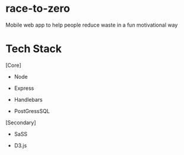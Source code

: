 # race-to-zero
Mobile web app to help people reduce waste in a fun motivational way 


# Tech Stack 

[Core]

- Node 

- Express

- Handlebars

- PostGressSQL 

[Secondary]

- SaSS

- D3.js
